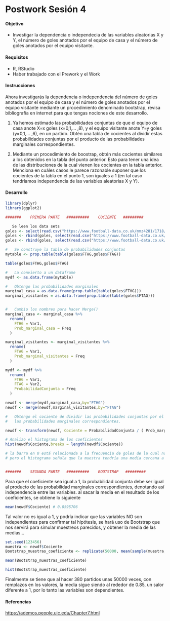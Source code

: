 # Postwork Sesión 4

#### Objetivo

- Investigar la dependencia o independecia de las variables aleatorias X y Y, el número de goles anotados por el equipo de casa y el número de goles anotados por el equipo visitante.

#### Requisitos

- R, RStudio
- Haber trabajado con el Prework y el Work

#### Instrucciones

Ahora investigarás la dependencia o independencia del número de goles anotados por el equipo de casa y el número de goles anotados por el equipo visitante mediante un procedimiento denominado bootstrap, revisa bibliografía en internet para que tengas nociones de este desarrollo. 

1. Ya hemos estimado las probabilidades conjuntas de que el equipo de casa anote X=x goles (x=0,1,... ,8), y el equipo visitante anote Y=y goles (y=0,1,... ,6), en un partido. Obtén una tabla de cocientes al dividir estas probabilidades conjuntas por el producto de las probabilidades marginales correspondientes.

2. Mediante un procedimiento de boostrap, obtén más cocientes similares a los obtenidos en la tabla del punto anterior. Esto para tener una idea de las distribuciones de la cual vienen los cocientes en la tabla anterior. Menciona en cuáles casos le parece razonable suponer que los cocientes de la tabla en el punto 1, son iguales a 1 (en tal caso tendríamos independencia de las variables aleatorias X y Y).

#### Desarrollo
```R
library(dplyr)
library(ggplot2)

#######    PRIMERA PARTE   ##########    COCIENTE   #########

   Se leen los data sets
goles <- select(read.csv("https://www.football-data.co.uk/mmz4281/1718/SP1.csv"),FTHG,FTAG)
goles <- rbind(goles, select(read.csv("https://www.football-data.co.uk/mmz4281/1819/SP1.csv"),FTHG,FTAG))
goles <- rbind(goles, select(read.csv("https://www.football-data.co.uk/mmz4281/1920/SP1.csv"),FTHG,FTAG))

#   Se construye la tabla de probabilidades conjuntas
mytable <- prop.table(table(goles$FTHG,goles$FTAG))

table(goles$FTHG,goles$FTAG)

#   La convierto a un dataframe
mydf <- as.data.frame(mytable)

#   Obtengo las probabilidades marginales
marginal_casa = as.data.frame(prop.table(table(goles$FTHG)))
marginal_visitantes = as.data.frame(prop.table(table(goles$FTAG)))


#   Cambio los nombres para hacer Merge()
marginal_casa <- marginal_casa %>% 
  rename(
    FTHG = Var1,
    Prob_marginal_casa = Freq
  )

marginal_visitantes <- marginal_visitantes %>% 
  rename(
    FTAG = Var1,
    Prob_marginal_visitantes = Freq
  )

mydf <- mydf %>% 
  rename(
    FTHG = Var1,
    FTAG = Var2,
    ProbabilidadConjunta = Freq
  )

newdf <- merge(mydf,marginal_casa,by="FTHG")
newdf <- merge(newdf,marginal_visitantes,by="FTAG")

#   Obtengo el cociente de dividir las probabilidades conjuntas por el producto de 
#   las probabilidades marginales correspondientes.

newdf <- transform(newdf, Cociente = ProbabilidadConjunta / ( Prob_marginal_casa * Prob_marginal_visitantes))

# Analizo el histograma de los coeficientes
hist(newdf$Cociente,breaks = length(newdf$Cociente))

# la barra en 0 está relacionada a la frecuencia de goles de la cual no hubo ocurrencias.
# pero el histograma señala que la muestra tendría una media cercana a 1.


#######    SEGUNDA PARTE   ##########    BOOTSTRAP   #########
```

Para que el coeficiente sea igual a 1, la probabilidad conjunta debe ser igual al producto de las probabilidad marginales correspondientes, denotando así independencia entre las variables. al sacar la media en el resultado de los coeficientes, se obtiene lo siguiente

```R
mean(newdf$Cociente) # 0.8595706
```

Tal valor no es igual a 1, y podría indicar que las variables NO son independientes para confirmar tal hipótesis, se hará uso de Bootstrap que nos servirá para simular muestreos parecidos, y obtener la media de las medias...

```R
set.seed(123456)
muestra <- newdf$Cociente
Bootstrap_muestras_coeficiente <- replicate(50000, mean(sample(muestra, 380, replace = TRUE)))

mean(Bootstrap_muestras_coeficiente)

hist(Bootstrap_muestras_coeficiente)
```

Finalmente se tiene que al hacer 380 partidos unas 50000 veces, con remplazos en los valores, la media sigue siendo al rededor de 0.85, un salor diferente a 1, por lo tanto las variables son dependientes.


#### Referencias
https://ademos.people.uic.edu/Chapter7.html
